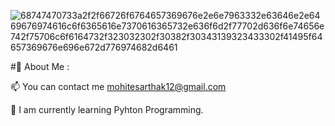![68747470733a2f2f66726f6764657369676e2e6e7963332e63646e2e6469676974616c6f6365616e7370616365732e636f6d2f77702d636f6e74656e742f75706c6f6164732f323032302f30382f30343139323433302f41495f64657369676e696e672d776974682d6461](https://github.com/HeisenbergS10/SarthakMohite/assets/140320945/892eae33-7837-4aa3-9cdf-b55a8bba1371)


#💫 About Me :

📫 You can contact me mohitesarthak12@gmail.com

🌱 I am currently learning Pyhton Programming.


